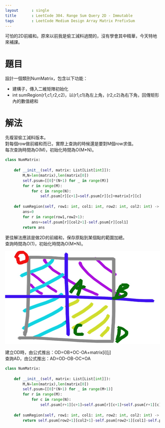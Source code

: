 ```yaml
---
layout      : single
title       : LeetCode 304. Range Sum Query 2D - Immutable
tags 		: LeetCode Medium Design Array Matrix PrefixSum
---
```

可怕的2D前綴和。原來以前我是偷工減料過關的，沒有學會其中精華，今天特地來補課。

# 題目
設計一個類別NumMatrix，包含以下功能：  
- 建構子，傳入二維矩陣初始化  
- int sumRegion(r1,c1,r2,c2)，以(r1,c1)為左上角，(r2,c2)為右下角，回傳矩形內的數值總和  

# 解法
先複習偷工減料版本。  
對每個row做前綴和而已，實際上查詢的時候還是要對M個row求值。  
每次查詢時間為O(M)，初始化時間為O(M*N)。

```python
class NumMatrix:

    def __init__(self, matrix: List[List[int]]):
        M,N=len(matrix),len(matrix[0])
        self.psum=[[0]*(N+1) for _ in range(M)]
        for r in range(M):
            for c in range(N):
                self.psum[r][c+1]=self.psum[r][c]+matrix[r][c]
    
    def sumRegion(self, row1: int, col1: int, row2: int, col2: int) -> int:
        ans=0
        for r in range(row1,row2+1):
            ans+=self.psum[r][col2+1]-self.psum[r][col1]
        return ans
```

更佳解法應該是做2D的前綴和，保存原點到某個點的範圍加總。  
查詢時間為O(1)，初始化時間為O(M*N)。  

![示意圖](/assets/img/2d-psum.jpg)

建立OD時，由公式推出：OD=OB+OC-OA+matrix[i][j]  
查詢AD，由公式推出：AD=OD-OB-OC+OA


```python
class NumMatrix:

    def __init__(self, matrix: List[List[int]]):
        M,N=len(matrix),len(matrix[0])
        self.psum=[[0]*(N+1) for _ in range(M+1)]
        for r in range(M):
            for c in range(N):
                self.psum[r+1][c+1]=self.psum[r][c+1]+self.psum[r+1][c]-self.psum[r][c]+matrix[r][c]

    def sumRegion(self, row1: int, col1: int, row2: int, col2: int) -> int:
        return self.psum[row2+1][col2+1]-self.psum[row2+1][col1]-self.psum[row1][col2+1]+self.psum[row1][col1]
```

